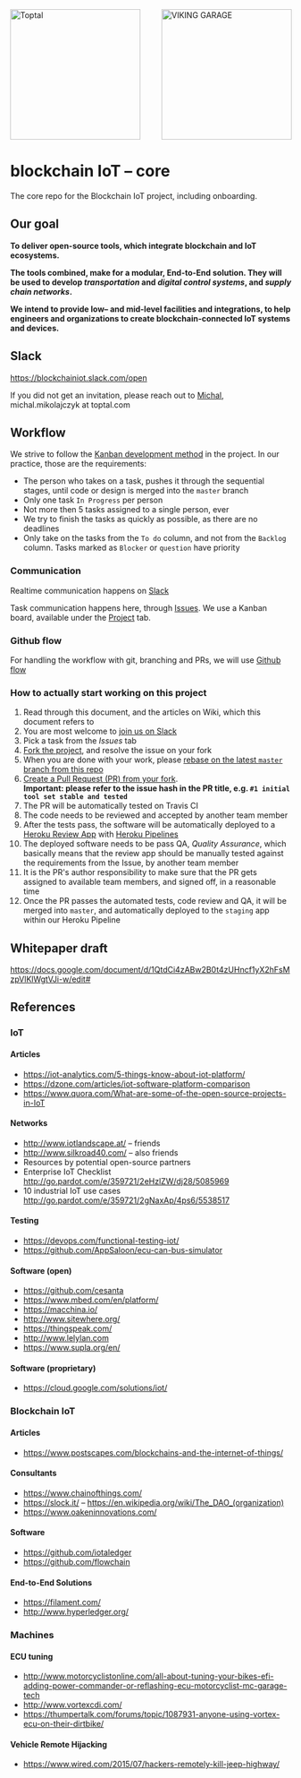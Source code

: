 <img src="https://secure.meetupstatic.com/photos/event/6/d/d/highres_445201757.jpeg" alt="Toptal" width="233" align="left" />
<img src="https://s3.amazonaws.com/poly-screenshots.angel.co/Project/56/593071/c73b67bbe540a18c37939706bbbe3992-thumb_jpg.jpg" alt="VIKING GARAGE" width="233" align="right" />
<br clear="both" />

# blockchain IoT – core
The core repo for the Blockchain IoT project, including onboarding.

## Our goal
**To deliver open-source tools, which integrate blockchain and IoT ecosystems.**

**The tools combined, make for a modular, End-to-End solution. They will be used to develop _transportation_ and _digital control systems_, and _supply chain networks_.**

**We intend to provide low– and mid-level facilities and integrations, to help engineers and organizations to create blockchain-connected IoT systems and devices.**

## Slack
https://blockchainiot.slack.com/open

If you did not get an invitation, please reach out to [Michal](https://github.com/michalmikolajczyk), michal.mikolajczyk at toptal.com

## Workflow
We strive to follow the [Kanban development method](https://en.wikipedia.org/wiki/Kanban_(development)) in the project. In our practice, those are the requirements:
* The person who takes on a task, pushes it through the sequential stages, until code or design is merged into the `master` branch
* Only one task `In Progress` per person
* Not more then 5 tasks assigned to a single person, ever
* We try to finish the tasks as quickly as possible, as there are no deadlines
* Only take on the tasks from the `To do` column, and not from the `Backlog` column. Tasks marked as `Blocker` or `question` have priority

### Communication
Realtime communication happens on [Slack](https://blockchainiot.slack.com/open)

Task communication happens here, through [Issues](https://github.com/blockchain-IoT/blockchain-IoT-core/issues). We use a Kanban board, available under the [Project](https://github.com/blockchain-IoT/blockchain-IoT-core/projects) tab.

### Github flow
For handling the workflow with git, branching and PRs, we will use [Github flow](https://guides.github.com/introduction/flow/)

### How to actually start working on this project
1. Read through this document, and the articles on Wiki, which this document refers to
2. You are most welcome to [join us on Slack](https://blockchainiot.slack.com/open)
3. Pick a task from the _Issues_ tab
4. [Fork the project](https://help.github.com/articles/working-with-forks/), and resolve the issue on your fork
5. When you are done with your work, please [rebase on the latest `master` branch from this repo](https://git-scm.com/book/en/v2/Git-Branching-Rebasing)
6. [Create a Pull Request (PR) from your fork](https://help.github.com/articles/creating-a-pull-request-from-a-fork/).<br /> **Important: please refer to the issue hash in the PR title, e.g. `#1 initial tool set stable and tested`**
7. The PR will be automatically tested on Travis CI
8. The code needs to be reviewed and accepted by another team member
9. After the tests pass, the software will be automatically deployed to a [Heroku Review App](https://devcenter.heroku.com/articles/github-integration-review-apps) with [Heroku Pipelines](https://devcenter.heroku.com/articles/pipelines)
10. The deployed software needs to be pass QA, _Quality Assurance_, which basically means that the review app should be manually tested against the requirements from the Issue, by another team member
11. It is the PR's author responsibility to make sure that the PR gets assigned to available team members, and signed off, in a reasonable time
12. Once the PR passes the automated tests, code review and QA, it will be merged into `master`, and automatically deployed to the `staging` app within our Heroku Pipeline

## Whitepaper draft
https://docs.google.com/document/d/1QtdCi4zABw2B0t4zUHncf1yX2hFsMzpVlKlWgtVJi-w/edit#

## References
### IoT
#### Articles
* https://iot-analytics.com/5-things-know-about-iot-platform/
* https://dzone.com/articles/iot-software-platform-comparison
* https://www.quora.com/What-are-some-of-the-open-source-projects-in-IoT
#### Networks
* http://www.iotlandscape.at/ – friends
* http://www.silkroad40.com/ – also friends
* Resources by potential open-source partners
* Enterprise IoT Checklist http://go.pardot.com/e/359721/2eHzlZW/dj28/5085969
* 10 industrial IoT use cases http://go.pardot.com/e/359721/2gNaxAp/4ps6/5538517
#### Testing
* https://devops.com/functional-testing-iot/
* https://github.com/AppSaloon/ecu-can-bus-simulator
#### Software (open)
* https://github.com/cesanta
* https://www.mbed.com/en/platform/
* https://macchina.io/
* http://www.sitewhere.org/
* https://thingspeak.com/
* http://www.lelylan.com
* https://www.supla.org/en/
#### Software (proprietary)
* https://cloud.google.com/solutions/iot/
### Blockchain IoT
#### Articles
* https://www.postscapes.com/blockchains-and-the-internet-of-things/
#### Consultants
* https://www.chainofthings.com/
* https://slock.it/ – https://en.wikipedia.org/wiki/The_DAO_(organization)
* https://www.oakeninnovations.com/
#### Software
* https://github.com/iotaledger
* https://github.com/flowchain
#### End-to-End Solutions
* https://filament.com/
* http://www.hyperledger.org/
### Machines
#### ECU tuning
* http://www.motorcyclistonline.com/all-about-tuning-your-bikes-efi-adding-power-commander-or-reflashing-ecu-motorcyclist-mc-garage-tech
* http://www.vortexcdi.com/
* https://thumpertalk.com/forums/topic/1087931-anyone-using-vortex-ecu-on-their-dirtbike/
#### Vehicle Remote Hijacking
* https://www.wired.com/2015/07/hackers-remotely-kill-jeep-highway/
